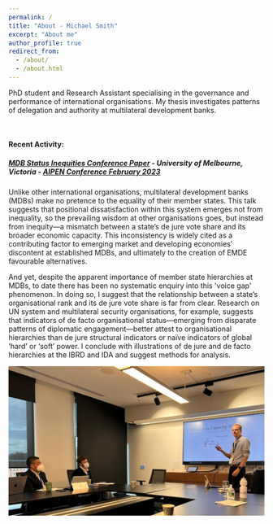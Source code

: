 ```yaml
---
permalink: /
title: "About - Michael Smith"
excerpt: "About me"
author_profile: true
redirect_from: 
  - /about/
  - /about.html
---
```


PhD student and Research Assistant specialising in the governance and performance of international organisations. My thesis investigates patterns of delegation and authority at multilateral development banks.
  
&nbsp;    
  
#### Recent Activity:
##### [MDB Status Inequities Conference Paper](/talks/2023_02_AIPEN_MDBs) - University of Melbourne, Victoria - [AIPEN Conference February 2023](https://www.ppesydney.net/tags/aipen/)
Unlike other international organisations, multilateral development banks (MDBs) make no pretence to the equality of their member states. This talk suggests that positional dissatisfaction within this system emerges not from inequality, so the prevailing wisdom at other organisations goes, but instead from inequity—a mismatch between a state’s de jure vote share and its broader economic capacity. This inconsistency is widely cited as a contributing factor to emerging market and developing economies’ discontent at established MDBs, and ultimately to the creation of EMDE favourable alternatives.

And yet, despite the apparent importance of member state hierarchies at MDBs, to date there has been no systematic enquiry into this 'voice gap' phenomenon. In doing so, I suggest that the relationship between a state’s organisational rank and its de jure vote share is far from clear. Research on UN system and multilateral security organisations, for example, suggests that indicators of de facto organisational status—emerging from disparate patterns of diplomatic engagement—better attest to organisational hierarchies than de jure structural indicators or naïve indicators of global ‘hard’ or ‘soft’ power. I conclude with illustrations of de jure and de facto hierarchies at the IBRD and IDA and suggest methods for analysis.

![International Relations Stream #3, Monday September 26 2022](/images/APSA_2022_09_Talk_Image.png)
